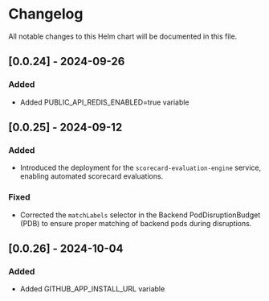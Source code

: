 # Changelog

All notable changes to this Helm chart will be documented in this file.

## [0.0.24] - 2024-09-26

### Added

- Added PUBLIC_API_REDIS_ENABLED=true variable


## [0.0.25] - 2024-09-12

### Added

- Introduced the deployment for the `scorecard-evaluation-engine` service, enabling automated scorecard evaluations.

### Fixed

- Corrected the `matchLabels` selector in the Backend PodDisruptionBudget (PDB) to ensure proper matching of backend pods during disruptions.

## [0.0.26] - 2024-10-04

### Added

- Added GITHUB_APP_INSTALL_URL variable
